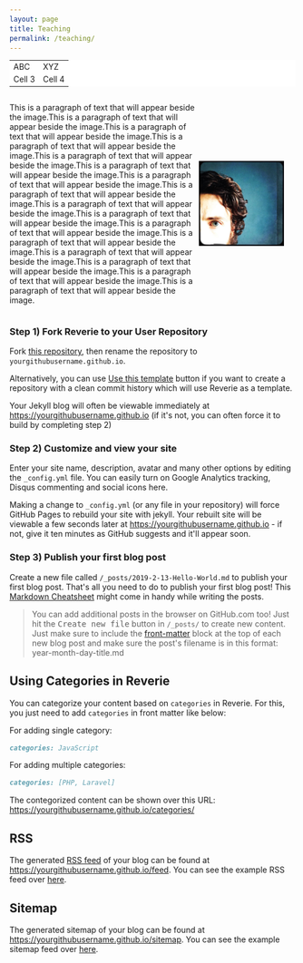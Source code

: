 ```yaml
---
layout: page
title: Teaching
permalink: /teaching/
---
```


<style>
  .no-border, .no-border td, .no-border th {
    border: none;
      background-color: white;
  }
  table {
   border-collapse: collapse;
}

table tr, table td, table th {
   border: none;
}
</style>

<table class="no-border">
  <tr>
    <td>ABC</td>
    <td>XYZ</td>
  </tr>
  <tr>
    <td>Cell 3</td>
    <td>Cell 4</td>
  </tr>
</table>



<style>
.content {
  display: flex;
  align-items: center; /* This is optional and aligns the image and text vertically */
}

.content-image {
  margin-right: 20px; /* Add some space between the image and the text */
  width: 150px;  /* Set the width of the image */
  height: auto;  /* This makes the image height adjust to the width while maintaining the aspect ratio */
}

.content-text {
  flex-grow: 1; /* Allows the text to take up any remaining space */
}
</style>

<div class="content">
  <p class="content-text">
    This is a paragraph of text that will appear beside the image.This is a paragraph of text that will appear beside the image.This is a paragraph of text that will appear beside the image.This is a paragraph of text that will appear beside the image.This is a paragraph of text that will appear beside the image.This is a paragraph of text that will appear beside the image.This is a paragraph of text that will appear beside the image.This is a paragraph of text that will appear beside the image.This is a paragraph of text that will appear beside the image.This is a paragraph of text that will appear beside the image.This is a paragraph of text that will appear beside the image.This is a paragraph of text that will appear beside the image.This is a paragraph of text that will appear beside the image.This is a paragraph of text that will appear beside the image.This is a paragraph of text that will appear beside the image.This is a paragraph of text that will appear beside the image.
  </p>
    <img src="/images/image.jpg" alt="description" class="content-image" />
</div>



### Step 1) Fork Reverie to your User Repository

Fork [this repository](https://github.com/amitmerchant1990/reverie), then rename the repository to `yourgithubusername.github.io`.

Alternatively, you can use [Use this template](https://github.com/amitmerchant1990/reverie/generate) button if you want to create a repository with a clean commit history which will use Reverie as a template.

Your Jekyll blog will often be viewable immediately at <https://yourgithubusername.github.io> (if it's not, you can often force it to build by completing step 2)

### Step 2) Customize and view your site

Enter your site name, description, avatar and many other options by editing the `_config.yml` file. You can easily turn on Google Analytics tracking, Disqus commenting and social icons here.

Making a change to `_config.yml` (or any file in your repository) will force GitHub Pages to rebuild your site with jekyll. Your rebuilt site will be viewable a few seconds later at <https://yourgithubusername.github.io> - if not, give it ten minutes as GitHub suggests and it'll appear soon.

### Step 3) Publish your first blog post

Create a new file called `/_posts/2019-2-13-Hello-World.md` to publish your first blog post. That's all you need to do to publish your first blog post! This [Markdown Cheatsheet](https://github.com/adam-p/markdown-here/wiki/Markdown-Cheatsheet) might come in handy while writing the posts.

> You can add additional posts in the browser on GitHub.com too! Just hit the <kbd>Create new file</kbd> button in `/_posts/` to create new content. Just make sure to include the [front-matter](http://jekyllrb.com/docs/frontmatter/) block at the top of each new blog post and make sure the post's filename is in this format: year-month-day-title.md

## Using Categories in Reverie

You can categorize your content based on `categories` in Reverie. For this, you just need to add `categories` in front matter like below:

For adding single category:

```md
categories: JavaScript
```

For adding multiple categories:

```md
categories: [PHP, Laravel]
```

The contegorized content can be shown over this URL: <https://yourgithubusername.github.io/categories/>

## RSS

The generated [RSS feed](https://en.wikipedia.org/wiki/RSS) of your blog can be found at <https://yourgithubusername.github.io/feed>. You can see the example RSS feed over [here](https://www.amitmerchant.com/reverie/feed).

## Sitemap

The generated sitemap of your blog can be found at <https://yourgithubusername.github.io/sitemap>. You can see the example sitemap feed over [here](https://www.amitmerchant.com/reverie/sitemap).

